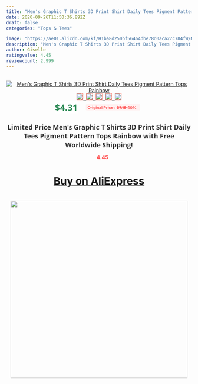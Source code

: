 ```yaml
---
title: "Men's Graphic T Shirts 3D Print Shirt Daily Tees Pigment Pattern Tops Rainbow"
date: 2020-09-26T11:50:36.892Z
draft: false
categories: "Tops & Tees"

image: "https://ae01.alicdn.com/kf/H1ba8d250bf56464dbe78d0aca27c784fW/Men-s-Graphic-T-Shirts-3D-Print-Shirt-Daily-Tees-Pigment-Pattern-Tops-Rainbow.jpg"
description: "Men's Graphic T Shirts 3D Print Shirt Daily Tees Pigment Pattern Tops Rainbow"
author: Giselle
ratingvalue: 4.45
reviewcount: 2.999
---
```

<br>
<div style="text-align: center;">
<a href="https://s.click.aliexpress.com/e/_AMeJHT" target="_blank" rel="nofollow noopener noreferrer"><img alt="Men's Graphic T Shirts 3D Print Shirt Daily Tees Pigment Pattern Tops Rainbow" class="magnifier-image" src="https://ae01.alicdn.com/kf/H1ba8d250bf56464dbe78d0aca27c784fW/Men-s-Graphic-T-Shirts-3D-Print-Shirt-Daily-Tees-Pigment-Pattern-Tops-Rainbow.jpg_640x640.jpg">
<br>
<img style="border:1px solid salmon" src="https://ae01.alicdn.com/kf/H1ba8d250bf56464dbe78d0aca27c784fW/Men-s-Graphic-T-Shirts-3D-Print-Shirt-Daily-Tees-Pigment-Pattern-Tops-Rainbow.jpg_120x120.jpg">&nbsp;&nbsp;<img style="border:1px solid salmon" src="https://ae01.alicdn.com/kf/H1f72edb35d8945ad92b37d701c46fb6c4/Men-s-Graphic-T-Shirts-3D-Print-Shirt-Daily-Tees-Pigment-Pattern-Tops-Rainbow.jpg_120x120.jpg">&nbsp;&nbsp;<img style="border:1px solid salmon" src="_120x120.jpg">&nbsp;&nbsp;<img style="border:1px solid salmon" src="_120x120.jpg">&nbsp;&nbsp;<img style="border:1px solid salmon" src="_120x120.jpg"></a></div><br0>
<div style="text-align: center;"><span style="background-color: white; border: 0px; box-sizing: border-box; color: seagreen; display: inline-block; font-family: &quot;open sans&quot; , &quot;arial&quot; , &quot;helvetica&quot; , sans-serif , &quot;heiti&quot;; font-size: 24px; font-stretch: inherit; font-weight: 700; line-height: inherit; margin: 0px 10px 0px 0px; padding: 0px; vertical-align: middle;">$4.31 </span>
<span style="background: rgb(255 , 241 , 241); border-radius: 3px; border: 0px; box-sizing: border-box; color: #ff4747; display: inline-block; font-family: inherit; font-size: 12px; font-stretch: inherit; font-style: inherit; font-variant: inherit; font-weight: 600; line-height: inherit; margin: 0px; padding: 2px 5px; transform: scale(0.9); vertical-align: middle;">Original Price : <b style="text-decoration: line-through;">$7.19 </b> 40%&nbsp;&nbsp;</span></div>
<h1 style="color: #333333; display: inline-block; font-family: &quot;open sans&quot; , &quot;arial&quot; , &quot;helvetica&quot; , sans-serif , &quot;heiti&quot;; font-size: 18px; font-stretch: inherit; font-weight: 700; text-align: center;">Limited Price Men's Graphic T Shirts 3D Print Shirt Daily Tees Pigment Pattern Tops Rainbow with Free Worldwide Shipping!</h1>
<div style="color: #ff4747; text-align: center;">
<img src="https://4.bp.blogspot.com/-M0ZcTcb-5uY/XleCXlxnR4I/AAAAAAAAAEc/OrjgMkXV1oMQFaCRZj5HQwOCBcu3w1FegCPcBGAYYCw/s1600/star.png" style="height: 15px;">&nbsp;<b>4.45</b></div>
<div class="button_cont" align="center"><a class="buynow_a" href="https://s.click.aliexpress.com/e/_AMeJHT" target="_blank" rel="nofollow noopener noreferrer"><H1>Buy on AliExpress</H1></a></div><br>
<div class="separator" style="clear: both; text-align: center;">
<img src="https://lh3.googleusercontent.com/-pTy5HemUv9M/XlePHvY0dAI/AAAAAAAAAE4/0nX5iRUoIWY8eMW9Dpxeirr157OZliDIgCLcBGAsYHQ/s1600/badge.gif" width="480">
</div>
